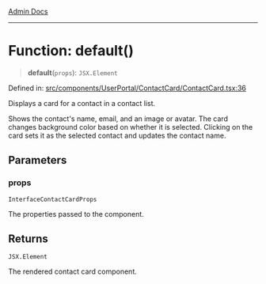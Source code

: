 [Admin Docs](/)

***

# Function: default()

> **default**(`props`): `JSX.Element`

Defined in: [src/components/UserPortal/ContactCard/ContactCard.tsx:36](https://github.com/Aad1tya27/talawa-admin/blob/dd4a08e622d0fa38bcf9758a530e8cdf917dbac8/src/components/UserPortal/ContactCard/ContactCard.tsx#L36)

Displays a card for a contact in a contact list.

Shows the contact's name, email, and an image or avatar.
The card changes background color based on whether it is selected.
Clicking on the card sets it as the selected contact and updates the contact name.

## Parameters

### props

`InterfaceContactCardProps`

The properties passed to the component.

## Returns

`JSX.Element`

The rendered contact card component.
